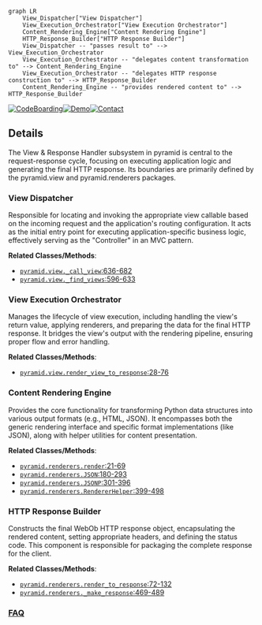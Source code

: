 ```mermaid
graph LR
    View_Dispatcher["View Dispatcher"]
    View_Execution_Orchestrator["View Execution Orchestrator"]
    Content_Rendering_Engine["Content Rendering Engine"]
    HTTP_Response_Builder["HTTP Response Builder"]
    View_Dispatcher -- "passes result to" --> View_Execution_Orchestrator
    View_Execution_Orchestrator -- "delegates content transformation to" --> Content_Rendering_Engine
    View_Execution_Orchestrator -- "delegates HTTP response construction to" --> HTTP_Response_Builder
    Content_Rendering_Engine -- "provides rendered content to" --> HTTP_Response_Builder
```

[![CodeBoarding](https://img.shields.io/badge/Generated%20by-CodeBoarding-9cf?style=flat-square)](https://github.com/CodeBoarding/CodeBoarding)[![Demo](https://img.shields.io/badge/Try%20our-Demo-blue?style=flat-square)](https://www.codeboarding.org/demo)[![Contact](https://img.shields.io/badge/Contact%20us%20-%20contact@codeboarding.org-lightgrey?style=flat-square)](mailto:contact@codeboarding.org)

## Details

The View & Response Handler subsystem in pyramid is central to the request-response cycle, focusing on executing application logic and generating the final HTTP response. Its boundaries are primarily defined by the pyramid.view and pyramid.renderers packages.

### View Dispatcher
Responsible for locating and invoking the appropriate view callable based on the incoming request and the application's routing configuration. It acts as the initial entry point for executing application-specific business logic, effectively serving as the "Controller" in an MVC pattern.


**Related Classes/Methods**:

- <a href="https://github.com/Pylons/pyramid/blob/main/src/pyramid/view.py#L636-L682" target="_blank" rel="noopener noreferrer">`pyramid.view._call_view`:636-682</a>
- <a href="https://github.com/Pylons/pyramid/blob/main/src/pyramid/view.py#L596-L633" target="_blank" rel="noopener noreferrer">`pyramid.view._find_views`:596-633</a>


### View Execution Orchestrator
Manages the lifecycle of view execution, including handling the view's return value, applying renderers, and preparing the data for the final HTTP response. It bridges the view's output with the rendering pipeline, ensuring proper flow and error handling.


**Related Classes/Methods**:

- <a href="https://github.com/Pylons/pyramid/blob/main/src/pyramid/view.py#L28-L76" target="_blank" rel="noopener noreferrer">`pyramid.view.render_view_to_response`:28-76</a>


### Content Rendering Engine
Provides the core functionality for transforming Python data structures into various output formats (e.g., HTML, JSON). It encompasses both the generic rendering interface and specific format implementations (like JSON), along with helper utilities for content presentation.


**Related Classes/Methods**:

- <a href="https://github.com/Pylons/pyramid/blob/main/src/pyramid/renderers.py#L21-L69" target="_blank" rel="noopener noreferrer">`pyramid.renderers.render`:21-69</a>
- <a href="https://github.com/Pylons/pyramid/blob/main/src/pyramid/renderers.py#L180-L293" target="_blank" rel="noopener noreferrer">`pyramid.renderers.JSON`:180-293</a>
- <a href="https://github.com/Pylons/pyramid/blob/main/src/pyramid/renderers.py#L301-L396" target="_blank" rel="noopener noreferrer">`pyramid.renderers.JSONP`:301-396</a>
- <a href="https://github.com/Pylons/pyramid/blob/main/src/pyramid/renderers.py#L399-L498" target="_blank" rel="noopener noreferrer">`pyramid.renderers.RendererHelper`:399-498</a>


### HTTP Response Builder
Constructs the final WebOb HTTP response object, encapsulating the rendered content, setting appropriate headers, and defining the status code. This component is responsible for packaging the complete response for the client.


**Related Classes/Methods**:

- <a href="https://github.com/Pylons/pyramid/blob/main/src/pyramid/renderers.py#L72-L132" target="_blank" rel="noopener noreferrer">`pyramid.renderers.render_to_response`:72-132</a>
- <a href="https://github.com/Pylons/pyramid/blob/main/src/pyramid/renderers.py#L469-L489" target="_blank" rel="noopener noreferrer">`pyramid.renderers._make_response`:469-489</a>




### [FAQ](https://github.com/CodeBoarding/GeneratedOnBoardings/tree/main?tab=readme-ov-file#faq)